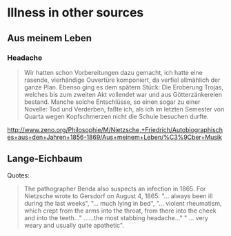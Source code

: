 # Illness in other sources

## Aus meinem Leben

### Headache

> Wir hatten schon Vorbereitungen dazu gemacht, ich hatte eine rasende, vierhändige Ouvertüre komponiert, da verfiel allmählich der ganze Plan. Ebenso ging es dem spätern Stück: Die Eroberung Trojas, welches bis zum zweiten Akt vollendet war und aus Götterzänkereien bestand. Manche solche Entschlüsse, so einen sogar zu einer Novelle: Tod und Verderben, faßte ich, als ich im letzten Semester von Quarta wegen Kopfschmerzen nicht die Schule besuchen durfte. 

<http://www.zeno.org/Philosophie/M/Nietzsche,+Friedrich/Autobiographisches+aus+den+Jahren+1856-1869/Aus+meinem+Leben/%C3%9Cber+Musik>

## Lange-Eichbaum

Quotes:

> The pathographer Benda also suspects an infection in 1865. For Nietzsche
wrote to Gersdorf on August 4, 1865: "... always been ill during the last
weeks", "... much lying in bed", "... violent rheumatism, which crept from the
arms into the throat, from there into the cheek and into the teeth..."
......the most stabbing headache..." " ... very weary and usually quite
apathetic".
